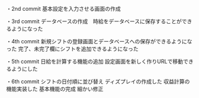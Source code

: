・2nd commit
基本設定を入力させる画面の作成

・3rd commit
データベースの作成　時給をデータベースに保存することができるようになった

・4th commit
新規シフトの登録画面とデータベースへの保存ができるようになった
完了、未完了欄にシフトを追加できるようになった

・5th commit
日給を計算する機能の追加
設定画面を新しく作りURLで移動できるようにした

・6th commit
シフトの日付順に並び替え
ディズプレイの作成した
収益計算の機能実装した
基本機能の完成
細かい修正